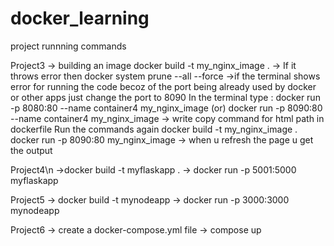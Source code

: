 # docker_learning

project runnning commands

Project3 
-> building an image 
docker  build -t my_nginx_image . 
-> If it throws error then 
docker system prune --all --force
->if the terminal shows error for running the code becoz of the port being already used by docker or other apps just change the port to 8090
In the terminal type : 
docker run -p 8080:80 --name container4 my_nginx_image (or)
docker run -p 8090:80 --name container4 my_nginx_image
-> write copy command for html path in dockerfile
Run the commands again 
docker build -t my_nginx_image . 
docker run -p 8090:80 my_nginx_image
-> when u refresh the page u get the output 


Project4\n
->docker build -t myflaskapp .
-> docker run -p 5001:5000 myflaskapp


Project5
-> docker build -t mynodeapp
-> docker run -p 3000:3000 mynodeapp


Project6
-> create a docker-compose.yml file 
-> compose up 
